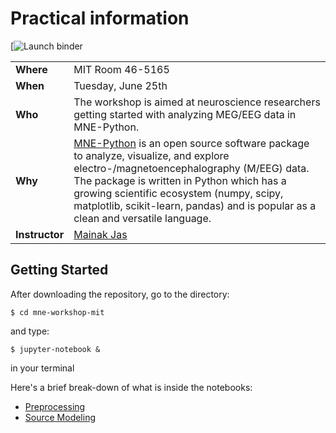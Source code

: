 # Practical information

[![Launch binder](https://mybinder.org/v2/gh/jasmainak/mne-binder/master?urlpath=git-pull%3Frepo%3Dhttps%253A%252F%252Fgithub.com%252Fjasmainak%252Fmne-workshop-mit%26urlpath%3Dlab%252Ftree%252Fmne-workshop-mit%252Fraw_to_evoked.ipynb%26branch%3Dmaster)

||   |
|:------|:------|
| **Where**      | MIT Room 46-5165 |
| **When**       | Tuesday, June 25th   |
| **Who**        | The workshop is aimed at neuroscience researchers getting started with analyzing MEG/EEG data in MNE-Python.|
| **Why**        | [MNE-Python](https://martinos.org/mne/stable/index.html) is an open source software package to analyze, visualize, and explore electro-/magnetoencephalography (M/EEG) data. The package is written in Python which has a growing scientific ecosystem (numpy, scipy, matplotlib, scikit-learn, pandas) and is popular as a clean and versatile language.|
| **Instructor** | [Mainak Jas](http://jasmainak.github.io/) |

Getting Started
---------------

After downloading the repository, go to the directory:

    $ cd mne-workshop-mit

and type:

    $ jupyter-notebook &

in your terminal

Here's a brief break-down of what is inside the notebooks:
* [Preprocessing](preprocessing/readme.md)
* [Source Modeling](evoked_to_stc/readme.md)
